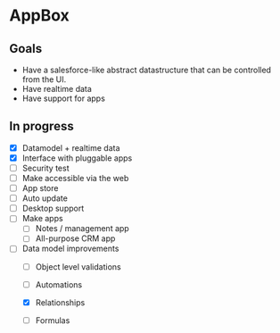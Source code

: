 # AppBox

## Goals

- Have a salesforce-like abstract datastructure that can be controlled from the UI.
- Have realtime data
- Have support for apps

## In progress

- [X] Datamodel + realtime data
- [X] Interface with pluggable apps
- [ ] Security test
- [ ] Make accessible via the web
- [ ] App store
- [ ] Auto update
- [ ] Desktop support
- [ ] Make apps
  - [ ] Notes / management app
  - [ ] All-purpose CRM app
- [ ] Data model improvements
  - [ ] Object level validations
  - [ ] Automations
  - [X] Relationships
  - [ ] Formulas
  

